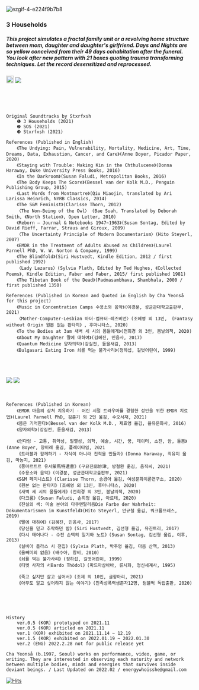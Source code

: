 ![ezgif-4-e224f9b7b8](https://user-images.githubusercontent.com/90887934/156078772-bfeb75fa-2d4e-4497-be11-97c8ef2995c5.gif)

### 3 Households

##### This project simulates a fractal family unit or a revolving home structure between mom, daughter and daughter's girlfriend. Days and Nights are so yellow conceived from their 49 days cohabitation after the funeral. You look after new pattern with 21 boxes quoting trauma transforming techniques. Let the record desensitized and reprocessed.

<img src = "https://user-images.githubusercontent.com/90887934/156081425-a5791aa7-7c86-42de-b633-5f289ce2f4a1.png" height = "20"> <img src = "https://user-images.githubusercontent.com/90887934/156082141-32380fd8-e7c8-4f51-9937-c43996d0f5a7.png">

<br>
<br>
<br>

```
Original Soundtracks by Stxrfxsh
    ❶ 3 Households (2021)
    ❷ SOS (2021)
    ❸ Stxrfxsh (2021)
```

```
References (Published in English)
    《The Undying: Pain, Vulnerability, Mortality, Medicine, Art, Time, Dreams, Data, Exhaustion, Cancer, and Care》(Anne Boyer, Picador Paper, 2020)
    《Staying with Trouble: Making Kin in the Chthulucene》(Donna Haraway, Duke University Press Books, 2016) 
    《In the Darkroom》(Susan Faludi, Metropolitan Books, 2016)
    《The Body Keeps The Score》(Bessel van der Kolk M.D., Penguin Publishing Group, 2015)
    《Last Words from Montmartre》(Qiu Miaojin, translated by Ari Larissa Heinrich, NYRB Classics, 2014)
    《The S&M Feminist》(Clarisse Thorn, 2012)
    〈The Non-Being of the Owl〉 (Bae Suah, Translated by Deborah Smith, 《North Station》, Open Letter, 2010)
    《Reborn ― Journal & Notebooks 1947~1963》(Susan Sontag, Edited by David Rieff, Farrar, Straus and Giroux, 2009)
    〈The Uncertainty Principle of Modern Documentarism〉(Hito Steyerl, 2007)
    《EMDR in the Treatment of Adults Abused as Children》(Laurel Parnell PhD, W. W. Norton & Company, 1999) 
    《The Blindfold》(Siri Hustvedt, Kindle Edition, 2012 / first published 1992)
    〈Lady Lazarus〉(Sylvia Plath, Edited by Ted Hughes, 《Collected Poems》, Kindle Edition, Faber and Faber, 2015/ first published 1981)
    《The Tibetan Book of the Dead》(Padmasambhava, Shambhala, 2000 / first published 1350)

References (Published in Korean and Quoted in English by Cha Yeonså for this project)
    《Music in Concentration Camps 수용소와 음악》(이경분, 성균관대학교출판부, 2021)
    〈Mother-Computer-Lesbian 마더-컴퓨터-레즈비언〉(조혜영 외 13인, 《Fantasy without Origin 원본 없는 판타지》, 후마니타스, 2020)
    《To the Bodies at 3am 새벽 세 시의 몸들에게》(전희경 외 3인, 봄날의책, 2020)
    《About My Daughter 딸에 대하여》(김혜진, 민음사, 2017)
    《Quantum Medicine 양자의학》(강길전, 돋을새김, 2013) 
    《Bulgasari Eating Iron 쇠를 먹는 불가사리》(정하섭, 길벗어린이, 1999)
```

<br>
<br>
<br>

<img src="https://user-images.githubusercontent.com/90887934/156080459-3b6207a1-c3d4-4f84-9d14-6469bd5698d4.png">
<img src="https://user-images.githubusercontent.com/90887934/156071307-837c59f4-c850-45c5-ad17-11b9460d5c15.png">

<br>
<br>
<br>

```
References (Published in Korean)
    《EMDR 마음의 상처 치유하기 - 어린 시절 트라우마를 경험한 성인을 위한 EMDR 치료법》(Laurel Parnell PhD, 김준기 외 2인 옮김, 수오서재, 2021) 
    《몸은 기억한다》(Bessel van der Kolk M.D., 제효영 옮김, 을유문화사, 2016)
    《양자의학》(강길전, 돋을새김, 2013) 
    
    《언다잉 - 고통, 취약성, 필멸성, 의학, 예술, 시간, 꿈, 데이터, 소진, 암, 돌봄》(Anne Boyer, 양미래 옮김, 플레이타임, 2021
    《트러블과 함께하기 - 자식이 아니라 친척을 만들자》(Donna Haraway, 최유미 옮김, 마농지, 2021) 
    《몽마르트르 유서蒙馬特遺書》(구묘진邱妙津, 방철환 옮김, 움직씨, 2021)
    《수용소와 음악》(이경분, 성균관대학교출판부, 2021)
    《S&M 페미니스트》(Clarisse Thorn, 송경아 옮김, 여성문화이론연구소, 2020)
    《원본 없는 판타지》(조혜영 외 13인, 후마니타스, 2020)
    《새벽 세 시의 몸들에게》(전희경 외 3인, 봄날의책, 2020)
    《다크룸》(Susan Faludi, 손희정 옮김, 아르테, 2020)
    《진실의 색: 미술 분야의 다큐멘탈리즘Die Farbe der Wahrheit: Dokumentarismen im Kunstfeld》(Hito Steyerl, 안규철 옮김, 워크룸프레스, 2019)
    《딸에 대하여》(김혜진, 민음사, 2017)
    《당신을 믿고 추락하던 밤》(Siri Hustvedt, 김선형 옮김, 뮤진트리, 2017)
    《다시 태어나다 - 수전 손택의 일기와 노트》(Susan Sontag, 김선형 옮김, 이후, 2013) 
    《실비아 플라스 시 전집》(Sylvia Plath, 박주영 옮김, 마음 산책, 2013)
    《올빼미의 없음》(배수아, 창비, 2010)
    《쇠를 먹는 불가사리》(정하섭, 길벗어린이, 1999)
    《티벳 사자의 서Bardo Thödol》(파드마삼바바, 류시화, 정신세계사, 1995)
    
    《죽고 싶지만 살고 싶어서》(조제 외 10인, 글항아리, 2021)
    《아무도 알고 싶어하지 않는 이야기》(친족성폭력생존자12명, 텀블벅 독립출판, 2020)
```

<br>
<br>
<br>

```
History 
    ver.0.5 (KOR) prototyped on 2021.11
    ver.0.5 (KOR) articled on 2021.11
    ver.1 (KOR) exhibited on 2021.11.14 ~ 12.19 
    ver.1.5 (KOR) exhibited on 2022.01.19 ~ 2022.01.30 
    ver.2 (ENG) 2022.2.28 not for public release yet 
```

`Cha Yeonså (b.1997, Seoul) works on performance, video, game, or writing. They are interested in observing each maturity and network between multiple bodies, minds and energies that survives inside deviant beings. / Last Updated on 2022.02 / energywhoisshe@gmail.com`

[![Hits](https://hits.seeyoufarm.com/api/count/incr/badge.svg?url=https%3A%2F%2Fgithub.com%2Fenergywhoisshe%2F3&count_bg=%23555555&title_bg=%23555555&icon=&icon_color=%23FFFFFF&title=3&edge_flat=false)](https://hits.seeyoufarm.com)
